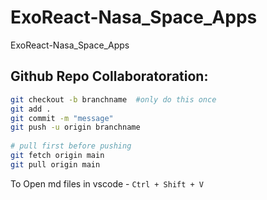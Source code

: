 # ExoReact-Nasa_Space_Apps
ExoReact-Nasa_Space_Apps

## Github Repo Collaboratoration:


```bash
git checkout -b branchname  #only do this once
git add .
git commit -m "message"
git push -u origin branchname
    
# pull first before pushing
git fetch origin main
git pull origin main
```
To Open md files in vscode - `Ctrl + Shift + V`


